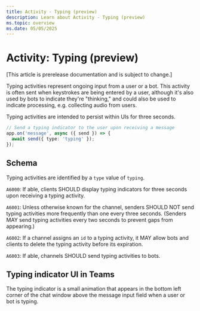 ```yaml
---
title: Activity - Typing (preview)
description: Learn about Activity - Typing (preview)
ms.topic: overview
ms.date: 05/05/2025
---
```


# Activity: Typing (preview)

[This article is prerelease documentation and is subject to change.]

Typing activities represent ongoing input from a user or a bot. This activity is often sent when keystrokes are being entered by a user, although it's also used by bots to indicate they're "thinking," and could also be used to indicate processing, e.g. collecting audio from users.

Typing activities are intended to persist within UIs for three seconds.

<!-- langtabs-start -->
```typescript
// Send a typing indicator to the user upon receiving a message
app.on('message', async ({ send }) => {
  await send({ type: 'typing' });
});
```
<!-- langtabs-end -->

## Schema

Typing activities are identified by a `type` value of `typing`.

`A6000`: If able, clients SHOULD display typing indicators for three seconds upon receiving a typing activity.

`A6001`: Unless otherwise known for the channel, senders SHOULD NOT send typing activities more frequently than one every three seconds. (Senders MAY send typing activities every two seconds to prevent gaps from appearing.)

`A6002`: If a channel assigns an `id` to a typing activity, it MAY allow bots and clients to delete the typing activity before its expiration.

`A6003`: If able, channels SHOULD send typing activities to bots.

## Typing indicator UI in Teams

The typing indicator is a small animation that appears in the bottom left corner of the chat window above the message input field when a user or bot is typing.